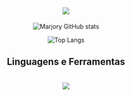 <h1 align="center">
<img src="https://readme-typing-svg.herokuapp.com/?font=Righteous&size=35&center=true&vCenter=true&width=500&height=70&duration=4000&lines=Olá!+👋;+Me+chamo+Marjory!;" />
</h1>

<p align="center">
  <img src="https://github-readme-stats.vercel.app/api?username=marjorymel&show_icons=true&theme=gruvbox" alt="Marjory GitHub stats">
</p>

<p align="center">
  <img src="https://github-readme-stats.vercel.app/api/top-langs/?username=marjorymel&layout=compact&theme=gruvbox" alt="Top Langs">
</p>

<h2 align="center">Linguagens e Ferramentas</h2>
<br>
<div align="center">
  <img src="https://skillicons.dev/icons?i=javascript,html,git,css,c,vscode,github,java" />
</div>
